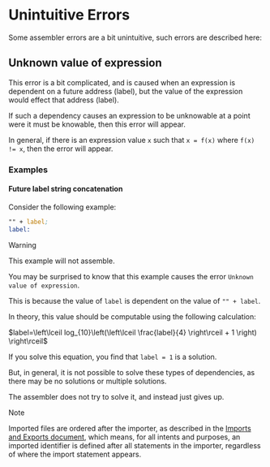 # Unintuitive Errors

Some assembler errors are a bit unintuitive, such errors are described here:

## Unknown value of expression

This error is a bit complicated, and is caused when an expression is dependent on a future address (label), but the value of the expression would effect that address (label).

If such a dependency causes an expression to be unknowable at a point were it must be knowable, then this error will appear.

In general, if there is an expression value `x` such that `x = f(x)` where `f(x) != x`, then the error will appear.

### Examples

#### Future label string concatenation
Consider the following example:

```asm
"" + label;
label:
```
> [!WARNING]
> This example will not assemble.

You may be surprised to know that this example causes the error `Unknown value of expression`.

This is because the value of `label` is dependent on the value of `"" + label`.

In theory, this value should be computable using the following calculation:

$`label=\left\lceil log_{10}\left(\left\lceil \frac{label}{4} \right\rceil + 1 \right) \right\rceil`$

If you solve this equation, you find that `label = 1` is a solution.

But, in general, it is not possible to solve these types of dependencies, as there may be no solutions or multiple solutions.

The assembler does not try to solve it, and instead just gives up.

> [!NOTE]
> Imported files are ordered after the importer, as described in the [Imports and Exports document](imports-and-exports.md#imports-structure-in-machine-code), which means, for all intents and purposes, an imported identifier is defined after all statements in the importer, regardless of where the import statement appears.
